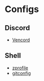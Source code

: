 # Configs

## Discord
- [Vencord](Discord/vencord-settings-backup.json)
## Shell
- [zprofile](Shell/zprofile)
- [gitconfig](Shell/gitconfig)
